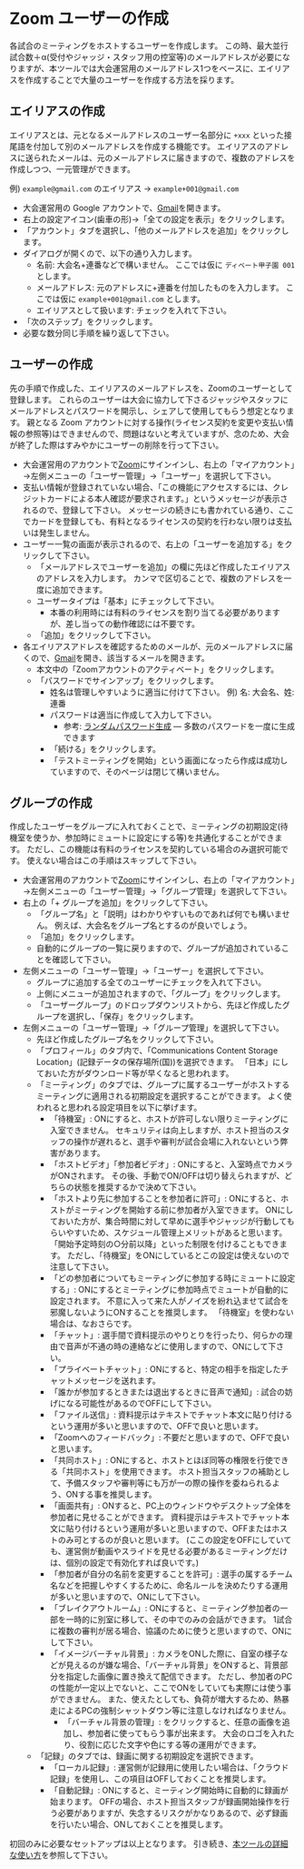 # Zoom ユーザーの作成

各試合のミーティングをホストするユーザーを作成します。
この時、最大並行試合数＋α(受付やジャッジ・スタッフ用の控室等)のメールアドレスが必要になりますが、本ツールでは大会運営用のメールアドレス1つをベースに、エイリアスを作成することで大量のユーザーを作成する方法を採ります。

## エイリアスの作成

エイリアスとは、元となるメールアドレスのユーザー名部分に `+xxx` といった接尾語を付加して別のメールアドレスを作成する機能です。
エイリアスのアドレスに送られたメールは、元のメールアドレスに届きますので、複数のアドレスを作成しつつ、一元管理ができます。

例) `example@gmail.com` のエイリアス → `example+001@gmail.com`

* 大会運営用の Google アカウントで、[Gmail](https://mail.google.com/)を開きます。
* 右上の設定アイコン(歯車の形)→「全ての設定を表示」をクリックします。
* 「アカウント」タブを選択し、「他のメールアドレスを追加」をクリックします。
* ダイアログが開くので、以下の通り入力します。
  * 名前: 大会名+連番などで構いません。
    ここでは仮に `ディベート甲子園 001` とします。
  * メールアドレス: 元のアドレスに+連番を付加したものを入力します。
    ここでは仮に `example+001@gmail.com` とします。
  * エイリアスとして扱います: チェックを入れて下さい。
* 「次のステップ」をクリックします。
* 必要な数分同じ手順を繰り返して下さい。

## ユーザーの作成

先の手順で作成した、エイリアスのメールアドレスを、Zoomのユーザーとして登録します。
これらのユーザーは大会に協力して下さるジャッジやスタッフにメールアドレスとパスワードを開示し、シェアして使用してもらう想定となります。
親となる Zoom アカウントに対する操作(ライセンス契約を変更や支払い情報の参照等)はできませんので、問題はないと考えていますが、念のため、大会が終了した際はすみやかにユーザーの削除を行って下さい。

* 大会運営用のアカウントで[Zoom](https://zoom.us/)にサインインし、右上の「マイアカウント」→左側メニューの「ユーザー管理」→「ユーザー」を選択して下さい。
* 支払い情報が登録されていない場合、「この機能にアクセスするには、クレジットカードによる本人確認が要求されます。」というメッセージが表示されるので、登録して下さい。
  メッセージの続きにも書かれている通り、ここでカードを登録しても、有料となるライセンスの契約を行わない限りは支払いは発生しません。
* ユーザー一覧の画面が表示されるので、右上の「ユーザーを追加する」をクリックして下さい。
  * 「メールアドレスでユーザーを追加」の欄に先ほど作成したエイリアスのアドレスを入力します。
    カンマで区切ることで、複数のアドレスを一度に追加できます。
  * ユーザータイプは「基本」にチェックして下さい。
    * 本番の利用時には有料のライセンスを割り当てる必要がありますが、差し当っての動作確認には不要です。
  * 「追加」をクリックして下さい。
* 各エイリアスアドレスを確認するためのメールが、元のメールアドレスに届くので、[Gmail](https://mail.google.com/)を開き、該当するメールを開きます。
  * 本文中の「Zoomアカウントのアクティベート」をクリックします。
  * 「パスワードでサインアップ」をクリックします。
    * 姓名は管理しやすいように適当に付けて下さい。
      例) 名: 大会名、姓: 連番
    * パスワードは適当に作成して入力して下さい。
      * 参考: [ランダムパスワード生成](https://www.luft.co.jp/cgi/randam.php) ― 多数のパスワードを一度に生成できます
    * 「続ける」をクリックします。
    * 「テストミーティングを開始」という画面になったら作成は成功していますので、そのページは閉じて構いません。

## グループの作成

作成したユーザーをグループに入れておくことで、ミーティングの初期設定(待機室を使うか、参加時にミュートに設定にする等)を共通化することができます。
ただし、この機能は有料のライセンスを契約している場合のみ選択可能です。
使えない場合はこの手順はスキップして下さい。

* 大会運営用のアカウントで[Zoom](https://zoom.us/)にサインインし、右上の「マイアカウント」→左側メニューの「ユーザー管理」→「グループ管理」を選択して下さい。
* 右上の「+ グループを追加」をクリックして下さい。
  * 「グループ名」と「説明」はわかりやすいものであれば何でも構いません。
    例えば、大会名をグループ名とするのが良いでしょう。
  * 「追加」をクリックします。
  * 自動的にグループの一覧に戻りますので、グループが追加されていることを確認して下さい。
* 左側メニューの「ユーザー管理」→「ユーザー」を選択して下さい。
  * グループに追加する全てのユーザーにチェックを入れて下さい。
  * 上側にメニューが追加されますので、「グループ」をクリックします。
  * 「ユーザーグループ」のドロップダウンリストから、先ほど作成したグループを選択し、「保存」をクリックします。
* 左側メニューの「ユーザー管理」→「グループ管理」を選択して下さい。
  * 先ほど作成したグループ名をクリックして下さい。
  * 「プロフィール」のタブ内で、「Communications Content Storage Location」(記録データの保存場所(国))を選択できます。
    「日本」にしておいた方がダウンロード等が早くなると思われます。
  * 「ミーティング」のタブでは、グループに属するユーザーがホストするミーティングに適用される初期設定を選択することができます。
    よく使われると思われる設定項目を以下に挙げます。
    * 「待機室」: ONにすると、ホストが許可しない限りミーティングに入室できません。
      セキュリティは向上しますが、ホスト担当のスタッフの操作が遅れると、選手や審判が試合会場に入れないという弊害があります。
    * 「ホストビデオ」「参加者ビデオ」: ONにすると、入室時点でカメラがONされます。
      その後、手動でON/OFFは切り替えられますが、どちらの状態を推奨するかで決めて下さい。
    * 「ホストより先に参加することを参加者に許可」: ONにすると、ホストがミーティングを開始する前に参加者が入室できます。
      ONにしておいた方が、集合時間に対して早めに選手やジャッジが行動してもらいやすいため、スケジュール管理上メリットがあると思います。
      「開始予定時刻の○分前以降」といった制限を付けることもできます。
      ただし、「待機室」をONにしているとこの設定は使えないので注意して下さい。
    * 「どの参加者についてもミーティングに参加する時にミュートに設定する」: ONにするとミーティングに参加時点でミュートが自動的に設定されます。
      不意に入って来た人がノイズを紛れ込ませて試合を邪魔しないようにONすることを推奨します。
      「待機室」を使わない場合は、なおさらです。
    * 「チャット」: 選手間で資料提示のやりとりを行ったり、何らかの理由で音声が不通の時の連絡などに使用しますので、ONにして下さい。
    * 「プライベートチャット」: ONにすると、特定の相手を指定したチャットメッセージを送れます。
    * 「誰かが参加するときまたは退出するときに音声で通知」: 試合の妨げになる可能性があるのでOFFにして下さい。
    * 「ファイル送信」: 資料提示はテキストでチャット本文に貼り付けるという運用が多いと思いますので、OFFで良いと思います。
    * 「Zoomへのフィードバック」: 不要だと思いますので、OFFで良いと思います。
    * 「共同ホスト」: ONにすると、ホストとほぼ同等の権限を行使できる「共同ホスト」を使用できます。
      ホスト担当スタッフの補助として、予備スタッフや審判等にも万が一の際の操作を委ねられるよう、ONする事を推奨します。
    * 「画面共有」: ONすると、PC上のウィンドウやデスクトップ全体を参加者に見せることができます。
      資料提示はテキストでチャット本文に貼り付けるという運用が多いと思いますので、OFFまたはホストのみ可とするのが良いと思います。
      (ここの設定をOFFにしていても、運営側が動画やスライドを見せる必要があるミーティングだけは、個別の設定で有効化すれば良いです。)
    * 「参加者が自分の名前を変更することを許可」: 選手の属するチーム名などを把握しやすくするために、命名ルールを決めたりする運用が多いと思いますので、ONにして下さい。
    * 「ブレイクアウトルーム」: ONにすると、ミーティング参加者の一部を一時的に別室に移して、その中でのみの会話ができます。
      1試合に複数の審判が居る場合、協議のために使うと思いますので、ONにして下さい。
    * 「イメージバーチャル背景」: カメラをONした際に、自室の様子などが見えるのが嫌な場合、「バーチャル背景」をONすると、背景部分を指定した画像に置き換えて配信できます。
      ただし、参加者のPCの性能が一定以上でないと、ここでONをしていても実際には使う事ができません。
      また、使えたとしても、負荷が増大するため、熱暴走によるPCの強制シャットダウン等に注意しなければなりません。
      * 「バーチャル背景の管理」: をクリックすると、任意の画像を追加し、参加者に使ってもらう事が出来ます。
        大会のロゴを入れたり、役割に応じた文字や色にする等の運用ができます。
  * 「記録」のタブでは、録画に関する初期設定を選択できます。
    * 「ローカル記録」: 運営側が記録用に使用したい場合は、「クラウド記録」を使用し、この項目はOFFしておくことを推奨します。
    * 「自動記録」:  ONにすると、ミーティング開始時に自動的に録画が始まります。
      OFFの場合、ホスト担当スタッフが録画開始操作を行う必要がありますが、失念するリスクがかなりあるので、必ず録画を行いたい場合、ONしておくことを推奨します。

初回のみに必要なセットアップは以上となります。
引き続き、[本ツールの詳細な使い方](how-to-use.md)を参照して下さい。
